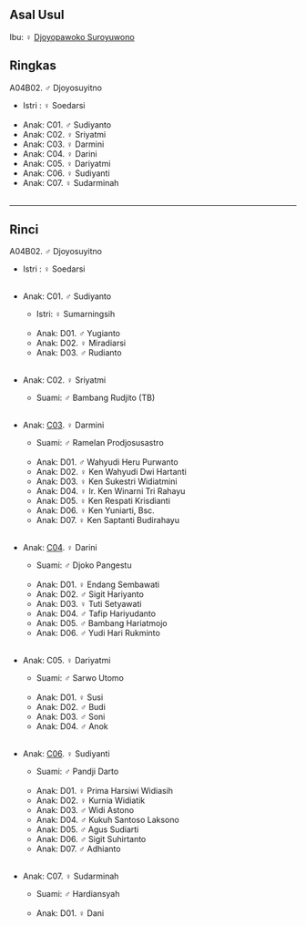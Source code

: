 ## Asal Usul

Ibu: ♀ [Djoyopawoko Suroyuwono][up] 

## Ringkas

A04B02. ♂ Djoyosuyitno
	<br/>

*	Istri : ♀ Soedarsi
	<br/><br/>
*	Anak: C01. ♂ Sudiyanto
*	Anak: C02. ♀ Sriyatmi 
*	Anak: C03. ♀ Darmini
*	Anak: C04. ♀ Darini 
*	Anak: C05. ♀ Dariyatmi
*	Anak: C06. ♀ Sudiyanti 
*	Anak: C07. ♀ Sudarminah
	<br/><br/>

-- -- --

## Rinci

A04B02. ♂ Djoyosuyitno
	<br/>

*	Istri : ♀ Soedarsi
	<br/><br/>

*	Anak: C01. ♂ Sudiyanto
	*	Istri: ♀ Sumarningsih
	<br/><br/>
	*	Anak: D01. ♂ Yugianto
	*	Anak: D02. ♀ Miradiarsi
	*	Anak: D03. ♂ Rudianto
	<br/><br/>

*	Anak: C02. ♀ Sriyatmi 
	*	Suami: ♂ Bambang Rudjito (TB)
	<br/><br/>

*	Anak: [C03][A04B02C03]. ♀ Darmini
	*	Suami: ♂ Ramelan Prodjosusastro
	<br/><br/>
	*	Anak: D01. ♂ Wahyudi Heru Purwanto
	*	Anak: D02. ♀ Ken Wahyudi Dwi Hartanti
	*	Anak: D03. ♀ Ken Sukestri  Widiatmini
	*	Anak: D04. ♀ Ir. Ken Winarni Tri Rahayu 
	*	Anak: D05. ♀ Ken Respati Krisdianti
	*	Anak: D06. ♀ Ken Yuniarti, Bsc.
	*	Anak: D07. ♀ Ken Saptanti Budirahayu 
	<br/><br/>

*	Anak: [C04][A04B02C04]. ♀ Darini 
	*	Suami: ♂ Djoko Pangestu
	<br/><br/>
	*	Anak: D01. ♀ Endang Sembawati 
	*	Anak: D02. ♂ Sigit  Hariyanto
	*	Anak: D03. ♀ Tuti Setyawati
	*	Anak: D04. ♂ Tafip Hariyudanto
	*	Anak: D05. ♂ Bambang Hariatmojo
	*	Anak: D06. ♂ Yudi Hari Rukminto
	<br/><br/>

*	Anak: C05. ♀ Dariyatmi
	*	Suami: ♂ Sarwo Utomo
	<br/><br/>
	*	Anak: D01. ♀ Susi
	*	Anak: D02. ♂ Budi
	*	Anak: D03. ♂ Soni
	*	Anak: D04. ♂ Anok
	<br/><br/>

*	Anak: [C06][A04B02C03]. ♀ Sudiyanti 
	*	Suami: ♂ Pandji Darto
	<br/><br/>
	*	Anak: D01. ♀ Prima Harsiwi Widiasih
	*	Anak: D02. ♀ Kurnia Widiatik
	*	Anak: D03. ♂ Widi Astono
	*	Anak: D04. ♂ Kukuh Santoso Laksono
	*	Anak: D05. ♂ Agus Sudiarti
	*	Anak: D06. ♂ Sigit Suhirtanto
	*	Anak: D07. ♂ Adhianto
	<br/><br/>

*	Anak: C07. ♀ Sudarminah
	*	Suami: ♂ Hardiansyah
	<br/><br/>
	*	Anak: D01. ♀ Dani
	<br/><br/>

[up]: https://github.com/epsi-rns/gitodipuro/blob/master/tree/A04.md

[A04B02C03]: https://github.com/epsi-rns/gitodipuro/blob/master/tree/A04/B02/C03.md
[A04B02C04]: https://github.com/epsi-rns/gitodipuro/blob/master/tree/A04/B02/C04.md
[A04B02C06]: https://github.com/epsi-rns/gitodipuro/blob/master/tree/A04/B02/C06.md
